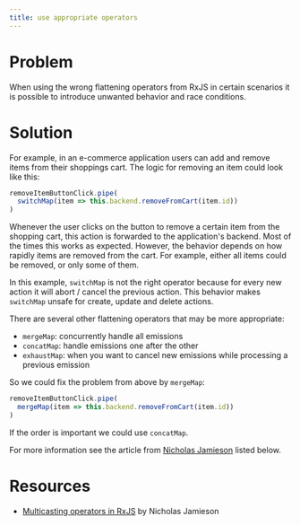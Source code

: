 ```yaml
---
title: use appropriate operators
---
```


# Problem

When using the wrong flattening operators from RxJS in certain scenarios it is possible to introduce unwanted behavior and race conditions.

# Solution

For example, in an e-commerce application users can add and remove items from their shoppings cart. The logic for removing an item could look like this:

```ts
removeItemButtonClick.pipe(
  switchMap(item => this.backend.removeFromCart(item.id))
)
```

Whenever the user clicks on the button to remove a certain item from the shopping cart, this action is forwarded to the application's backend. Most of the times this works as expected. However, the behavior depends on how rapidly items are removed from the cart. For example, either all items could be removed, or only some of them.

In this example, `switchMap` is not the right operator because for every new action it will abort / cancel the previous action. This behavior makes `switchMap` unsafe for create, update and delete actions.

There are several other flattening operators that may be more appropriate:

- `mergeMap`: concurrently handle all emissions
- `concatMap`: handle emissions one after the other
- `exhaustMap`: when you want to cancel new emissions while processing a previous emission

So we could fix the problem from above by `mergeMap`:

```ts
removeItemButtonClick.pipe(
  mergeMap(item => this.backend.removeFromCart(item.id))
)
```

If the order is important we could use `concatMap`.

For more information see the article from [Nicholas Jamieson](https://twitter.com/ncjamieson) listed below.

# Resources

- [Multicasting operators in RxJS](https://blog.angularindepth.com/switchmap-bugs-b6de69155524) by Nicholas Jamieson
